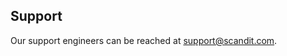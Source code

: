 
## Support

Our support engineers can be reached at [support@scandit.com](mailto:support@scandit.com).
